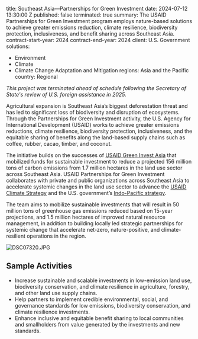 
title: Southeast Asia—Partnerships for Green Investment
date: 2024-07-12 13:30:00 Z
published: false
terminated: true
summary: The USAID Partnerships for Green Investment program employs nature-based
  solutions to achieve greater emissions reduction, climate resilience, biodiversity
  protection, inclusiveness, and benefit sharing across Southeast Asia.
contract-start-year: 2024
contract-end-year: 2024
client: U.S. Government
solutions:
- Environment
- Climate
- Climate Change Adaptation and Mitigation
regions: Asia and the Pacific
country: Regional


<aside><em>This project was terminated ahead of schedule following the Secretary of State's review of U.S. foreign assistance in 2025.</em></aside>

Agricultural expansion is Southeast Asia’s biggest deforestation threat and has led to significant loss of biodiversity and disruption of ecosystems. Through the Partnerships for Green Investment activity, the U.S. Agency for International Development (USAID) works to achieve greater emissions reductions, climate resilience, biodiversity protection, inclusiveness, and the equitable sharing of benefits along the land-based supply chains such as coffee, rubber, cacao, timber, and coconut.

The initiative builds on the successes of [USAID Green Invest Asia](https://www.usaid.gov/asia-regional/fact-sheets/usaid-green-invest-asia) that mobilized funds for sustainable investment to reduce a projected 156 million tons of carbon emissions from 1.7 million hectares in the land use sector across Southeast Asia. USAID Partnerships for Green Investment collaborates with private and public organizations across Southeast Asia to accelerate systemic changes in the land use sector to advance the [USAID Climate Strategy](https://www.usaid.gov/policy/climate-strategy) and the U.S. government’s [Indo-Pacific strategy](https://www.whitehouse.gov/wp-content/uploads/2022/02/U.S.-Indo-Pacific-Strategy.pdf).

The team aims to mobilize sustainable investments that will result in 50 million tons of greenhouse gas emissions reduced based on 15-year projections, and 1.5 million hectares of improved natural resource management, in addition to building locally led strategic partnerships for systemic change that accelerate net-zero, nature-positive, and climate-resilient operations in the region.

![DSC07320.JPG](/uploads/DSC07320.JPG)

## Sample Activities

* Increase sustainable and scalable investments in low-emission land use, biodiversity conservation, and climate resilience in agriculture, forestry, and other land use supply chains.
* Help partners to implement credible environmental, social, and governance standards for low emissions, biodiversity conservation, and climate resilience investments.
* Enhance inclusive and equitable benefit sharing to local communities and smallholders from value generated by the investments and new standards.
